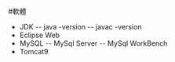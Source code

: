 #軟體
- JDK
-- java -version
-- javac -version
- Eclipse Web
- MySQL
-- MySql Server
-- MySql WorkBench
- Tomcat9


